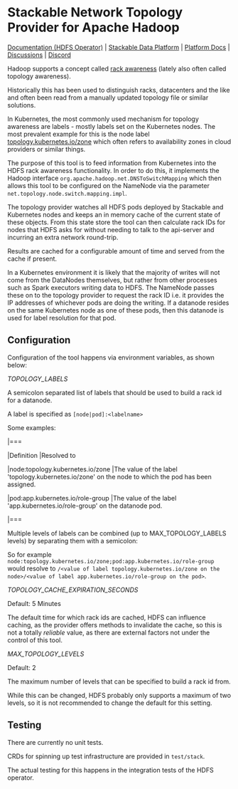 # Stackable Network Topology Provider for Apache Hadoop

[Documentation (HDFS Operator)](https://docs.stackable.tech/home/stable/hdfs) | [Stackable Data Platform](https://stackable.tech/) | [Platform Docs](https://docs.stackable.tech/) | [Discussions](https://github.com/orgs/stackabletech/discussions) | [Discord](https://discord.gg/7kZ3BNnCAF)

Hadoop supports a concept called [rack awareness](https://hadoop.apache.org/docs/stable/hadoop-project-dist/hadoop-common/RackAwareness.html) (lately also often called topology awareness).

Historically this has been used to distinguish racks, datacenters and the like and often been read from a manually updated topology file or similar solutions.

In Kubernetes, the most commonly used mechanism for topology awareness are labels - mostly labels set on the Kubernetes nodes.
The most prevalent example for this is the node label [topology.kubernetes.io/zone](https://kubernetes.io/docs/reference/labels-annotations-taints/#topologykubernetesiozone) which often refers to availability zones in cloud providers or similar things.

The purpose of this tool is to feed information from Kubernetes into the HDFS rack awareness functionality.
In order to do this, it implements the Hadoop interface `org.apache.hadoop.net.DNSToSwitchMapping` which then allows this tool to be configured on the NameNode via the parameter `net.topology.node.switch.mapping.impl`.

The topology provider watches all HDFS pods deployed by Stackable and Kubernetes nodes and keeps an in memory cache of the current state of these objects.
From this state store the tool can then calculate rack IDs for nodes that HDFS asks for without needing to talk to the api-server and incurring an extra network round-trip.

Results are cached for a configurable amount of time and served from the cache if present.

In a Kubernetes environment it is likely that the majority of writes will not come from the DataNodes themselves, but rather from other processes such as Spark executors writing data to HDFS. The NameNode passes these on to the topology provider to request the rack ID i.e. it provides the IP addresses of whichever pods are doing the writing. If a datanode resides on the same Kubernetes node as one of these pods, then this datanode is used for label resolution for that pod.

## Configuration

Configuration of the tool happens via environment variables, as shown below:

*TOPOLOGY_LABELS*

A semicolon separated list of labels that should be used to build a rack id for a datanode.

A label is specified as `[node|pod]:<labelname>`

Some examples:

|===

|Definition |Resolved to

|node:topology.kubernetes.io/zone
|The value of the label 'topology.kubernetes.io/zone' on the node to which the pod has been assigned.

|pod:app.kubernetes.io/role-group
|The value of the label 'app.kubernetes.io/role-group' on the datanode pod.

|===

Multiple levels of labels can be combined (up to MAX_TOPOLOGY_LABELS levels) by separating them with a semicolon:

So for example `node:topology.kubernetes.io/zone;pod:app.kubernetes.io/role-group` would resolve to `/<value of label topology.kubernetes.io/zone on the node>/<value of label app.kubernetes.io/role-group on the pod>`.

*TOPOLOGY_CACHE_EXPIRATION_SECONDS*

Default: 5 Minutes

The default time for which rack ids are cached, HDFS can influence caching, as the provider offers methods to invalidate the cache, so this is not a totally _reliable_ value, as there are external factors not under the control of this tool.

*MAX_TOPOLOGY_LEVELS*

Default: 2

The maximum number of levels that can be specified to build a rack id from.

While this can be changed, HDFS probably only supports a maximum of two levels, so it is not recommended to change the default for this setting.

## Testing

There are currently no unit tests.

CRDs for spinning up test infrastructure are provided in `test/stack`.

The actual testing for this happens in the integration tests of the HDFS operator.